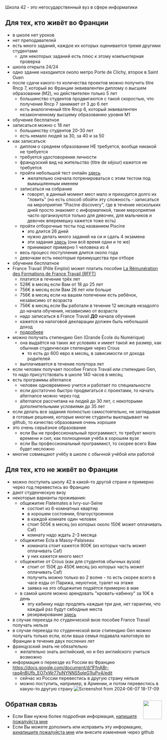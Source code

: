 Школа 42 - это негосударственный вуз в сфере информатики
## Для тех, кто живёт во Франции
* в школе нет уроков
* нет преподавателей
* есть много заданий, каждое их которых оценивается тремя другими студентами
  + для некоторых заданий есть плюс к этому компьютерная проверка
* школа открыта 24/24
* одно здание находиится около метро Porte de Clichy, второе в Saint Ouen
* после сдачи какого-то количества проектов можно получить titre Rncp 7, который во Франции эквивалентен диплому о высшем образовании (M2), но действителен только 5 лет
  + большинство студентов продвигаются с такой скоростью, что получение Rncp 7 занимает от 3 до 6 лет
  + есть аналогиченый titre Rncp 6, который эквивалентен незаконченному высшему образованию уровня M1
* обучение бесплатное
* записаться можно с 18 лет
  + большинству студентов 20-30 лет
  + есть немало людей за 30, за 40 и за 50
* как записаться:
  + диплом о среднем образовании НЕ требуется, вообще никакой не требуется
  + требуется удостоворение личности
  + французский вид на жительство (titre de séjour) кажется не требуется
  + пройти небольшой тест онлайн [здесь](https://42.fr/admissions/admissions/)
    - желательно сначала потренироваться с этим тестом под вымышленным именем
  + записаться на собрание
    - говорят, в данный момент мест мало и приходится долго их "ловить" (но есть способ обойти эту сложность - записаться на мероприятие "Piscine discovery", где в течение нескольких дней просто знакомят с информатикой, такие мероприятия часто организуются только для девочек, для мальчиков и девочек вперемешку кажется тоже есть)
  + пройти отборочные тесты под названием Piscine
    - это длится 26 дней
    - нужно делать много заданий на си и сдать 4 экзамена
    - эти задания [здесь](https://github.com/privet100/piscine_42_school) (они всё время одни и те же)
    - принимают примерно 1 человека из 4
  + весь процесс поступления длится около года
  + девочкам есть некоторые преимущества при отборе
* обучение бесплатное
* France Travail (Pôle Emploi) может платить пособие [La Rémunération des Formations de France Travail (RFFT)](https://www.francetravail.fr/candidat/en-formation/les-dispositifs/la-remuneration-des-formations-d.html)
  + платится в течение трёх лет
  + 528€ в месяц если Вам от 18 до 25 лет
  + 756€ в месяц если Вам 26 лет или больше
  + 756€ в месяц если на вашем попечении есть ребёнок, независимо от возраста
  + 756€ в месяц если Вы работали в течение 12 месяцев незадолго до начала обучения, независимо от возраста
  + надо записаться в France Travail **ДО** начала обучения
  + кажется на налоговой декларации должен быть небольшой доход
  + [подробнее](https://www.service-public.fr/particuliers/vosdroits/F760#:~:text=009%2C82%20%E2%82%AC.-,Si%20vous%20avez%20eu%20une%20activit%C3%A9%20salari%C3%A9e%20ant%C3%A9rieure%20d'au,est%20de%20723%2C36%20%E2%82%AC.)
* можно получать стипендию Gen (Grande École du Numérique)
  + она выдаётся на таких же условиях и имеет такой же размер, как обычная студенческая стипендия через Crous
    - то есть до 600 евро в месяц, в зависимости от дохода родителей
  + выплачивается в течение полутора лет
* если человек получает пособие France Travail или стипендию Gen, то надо присутствовать в школе 140 часов в месяц 
* есть программы alternance
  + человек одновременно учится и работает по специальности
  + если достаточно быстро продвигаться с проектами, то начать alternance можно через год
  + alternance рассчитана на людей до 30 лет, с некоторыми дополнительными условиями до 35 лет 
* если делать все задания полностью самостоятельно, не заглядывая в готовые решения, которые многие студенты выкладывают на github, то качество образования очень хорошее
* это очень серьёзное образование
  + если Вы не профессиональный программист, то требует много времени и сил, как полноценная учёба в хорошем вузе
  + если Вы профессиональный программист, то скорее всего Вам будет несложно
* многие совмещают учёбу в школе с обычной учёбой или работой

## Для тех, кто не живёт во Франции
* можно поступить школу 42 в какой-то другой стране и примерно через год перевестись во Францию
* дают студенческую визу
* некоторые варианты проживания:
  + общежитие Flatemates в Ivry-sur-Seine
    - состоит из 6-комнатных квартир
    - в хорошем состоянии, благоустроенное
    - в каждой комнате один человек
    - стоит 505€ в месяц (из которых около 150€ может оплачивать Caf)
    - комнату надо ждать 2-3 месяца
  + общежитие Ecla в Massy-Palaiseau
    -  команата стоит кажется 900€ (из которых часть может оплачивать Caf)
    -  у них кажется много мест 
  + общежитие от Crous (как для студентов обычных вузов)
    - стоит от 150€ до 450€ месяц (из которых часть может оплачивать Caf)
    - получить можно только во 2 волне - то есть скорее всего в часе езды от Парижа, неуютное, туалет на этаже
    - заявка на это общежитие подаётся примерно в мае
  + в самой школе можно арендовать "кровать-кабинку" за 10€ в день
    - эту кабинку надо продлять каждые три дня, нет гарантии, что каждый раз будут свбодные места
    - резервирование [здесь](dorms.42paris.fr)
* в случае переезда по студенческой визе пособие France Travail получать нельзя
* в случае переезда по студенческой визе стипендию Gen можно получать только если, если ваша семья подавала налоговую во Франции в течение двух послених лет
* французский знать не обязательно
  + желательно знать английский, но и без английского учиться возможно
* информация о переезде из России во Францию https://docs.google.com/document/d/1FfnABr-raq4nBUfb_EO7xWr77siNYNNS5qleG1IuPv4/edit
  + сейчас из России перевестись в другую страну нельзя
  + можно поступить, например, в Армении, и потом перевестись в какую-то другую страну
![Screenshot from 2024-06-07 18-17-09](https://github.com/privet100/42/assets/22834202/c1781be4-8909-4543-a8ad-d65d9a982160)

## Обратная связь <img align="right" width="60" height="60" src="https://github.com/akostrik/stage_telegram/assets/22834202/9d78c9d6-c4c6-4566-9e83-3dcbc02e311e"> 
* Если Вам нужна более подробная информация, [напишите пожалуйста мне](mailto:stage.mongodb@gmail.com)
* Если Вы можете дополнить или исправить эту информацию, [ахнапишите пожалуйста мне](mailto:stage.mongodb@gmail.com) или внесите изменения через github
